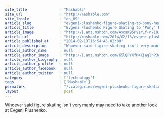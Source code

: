 ```yaml
---
site_title               : "Mashable"
site_url                 : "http://mashable.com"
site_locale              : "en_US"
article_slug             : "evgeni-plushenko-figure-skating-to-pony-heats-things-up"
article_title            : "Evgeni Plushenko Figure Skating to 'Pony' Heats Things Up"
article_image            : "http://i.amz.mshcdn.com/AxcaK95PVsYLf-n7I91SkRYDi6I=/1200x627/2014%2F02%2F13%2F86%2Fevgeniplush.560fd.jpg"
article_url              : "http://mashable.com/2014/02/13/evgeni-plushenko-pony/"
article_published_at     : "2014-02-13T16:54:45-02:00"
article_description      : "Whoever said figure skating isn't very manly may need to take another look at Evgeni Plushenko."
article_author_name      : null
article_author_image     : "http://i.amz.mshcdn.com/K5lQPYXfM4CjaglnP3qWxmpoBP8=/90x90/2016%2F06%2F30%2F3a%2F201503300cHeadshot_20.16030.33c69.jpg"
article_author_biography : null
article_author_profile   : null
article_author_facebook  : null
article_author_twitter   : null
category                 : ['technology']
tags                     : ['Mashable']
permalink                : "/:categories/evgeni-plushenko-figure-skating-to-pony-heats-things-up/"
layout                   : post
---
```


Whoever said figure skating isn't very manly may need to take another look at Evgeni Plushenko.
